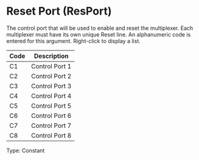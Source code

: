 # Reset Port (ResPort)

The control port that will be used to enable and reset the multiplexer. Each multiplexer must have its own unique Reset line. An alphanumeric code is entered for this argument. Right-click to display a list.

| Code | Description    |
| ---- | -------------- |
| C1   | Control Port 1 |
| C2   | Control Port 2 |
| C3   | Control Port 3 |
| C4   | Control Port 4 |
| C5   | Control Port 5 |
| C6   | Control Port 6 |
| C7   | Control Port 7 |
| C8   | Control Port 8 |

Type: Constant
